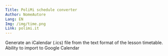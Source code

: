 ```yaml
---
Title: PoliMi schedule converter
Author: NomeAutore
Lang: EN
Img: /img/time.png
Link: polimi.it
---
```

Generate an iCalendar (.ics) file from the text format of the lesson timetable. Ability to import to Google Calendar
